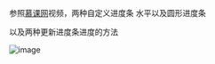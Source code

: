 参照[慕课网](https://www.imooc.com/learn/657)视频，两种自定义进度条
水平以及圆形进度条

以及两种更新进度条进度的方法

![image](https://github.com/yuaihen/ProgressBar/blob/master/GIF2.gif)
